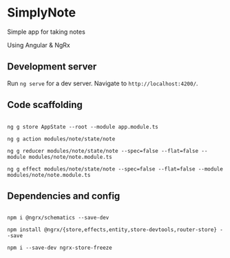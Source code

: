 # SimplyNote

Simple app for taking notes

Using Angular & NgRx

## Development server

Run `ng serve` for a dev server. Navigate to `http://localhost:4200/`.

## Code scaffolding

```

ng g store AppState --root --module app.module.ts

ng g action modules/note/state/note

ng g reducer modules/note/state/note --spec=false --flat=false --module modules/note/note.module.ts

ng g effect modules/note/state/note --spec=false --flat=false --module modules/note/note.module.ts

```

## Dependencies and config

```

npm i @ngrx/schematics --save-dev

npm install @ngrx/{store,effects,entity,store-devtools,router-store} --save

npm i --save-dev ngrx-store-freeze



```
